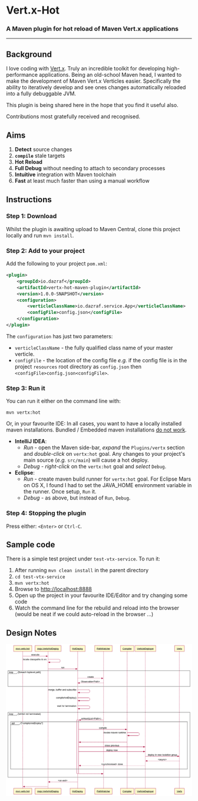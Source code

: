 # Vert.x-Hot
### A Maven plugin for hot reload of Maven Vert.x applications
---
## Background

I love coding with [Vert.x](http://vertx.io). Truly an incredible toolkit for developing high-performance applications. Being an old-school Maven head, I wanted to make the development of Maven Vert.x Verticles easier. Specifically the ability to iteratively develop and see ones changes automatically reloaded into a fully debuggable JVM.

This plugin is being shared here in the hope that you find it useful also. 

Contributions most gratefully received and recognised.
 
## Aims

1. __Detect__ source changes
2. __`compile`__ stale targets
3. __Hot Reload__
4. __Full Debug__ without needing to attach to secondary processes
5. __Intuitive__ integration with Maven toolchain
6. __Fast__ at least much faster than using a manual workflow

## Instructions

### Step 1: Download
Whilst the plugin is awaiting upload to Maven Central, clone this project locally and run `mvn install`.

### Step 2: Add to your project
Add the following to your project `pom.xml`:

```xml
<plugin>
    <groupId>io.dazraf</groupId>
    <artifactId>vertx-hot-maven-plugin</artifactId>
    <version>1.0.0-SNAPSHOT</version>
    <configuration>
        <verticleClassName>io.dazraf.service.App</verticleClassName>
        <configFile>config.json</configFile>
    </configuration>
</plugin>
```

The `configuration` has just two parameters:

* `verticleClassName` - the fully qualified class name of your master verticle.
* `configFile` - the location of the config file *e.g.* if the config file is in the project `resources` root directory as `config.json` then `<configFile>config.json<configFile>`.  

### Step 3: Run it

You can run it either on the command line with:

```
mvn vertx:hot
```

Or, in your favourite IDE: 
In all cases, you want to have a locally installed maven installations. Bundled / Embedded maven installations [do not work](https://github.com/dazraf/vertx-hot/issues/3).

* __IntelliJ IDEA__: 
  * *Run* - open the Maven side-bar, *expand* the `Plugins/vertx` section and *double-click* on `vertx:hot` goal. Any changes to your project's main source (*e.g.* `src/main`) will cause a hot deploy. 
  * *Debug* - *right-click* on the `vertx:hot` goal and *select* `Debug`.
* __Eclipse__:
  * *Run* - create maven build runner for `vertx:hot` goal. For Eclipse Mars on OS X, I found I had to set the JAVA_HOME environment variable in the runner. Once setup, `Run` it.
  * *Debug* - as above, but instead of `Run`, `Debug`.

### Step 4: Stopping the plugin

Press either: `<Enter>` or  `Ctrl-C`.

## Sample code
There is a simple test project under `test-vtx-service`.
To run it: 

1. After running `mvn clean install` in the parent directory
2. `cd test-vtx-service`
3. `mvn vertx:hot`
4. Browse to [http://localhost:8888](http://localhost:8888)
5. Open up the project in your favourite IDE/Editor and try changing some code 
6. Watch the command line for the rebuild and reload into the browser (would be neat if we could auto-reload in the browser ...)

## Design Notes

![sequence diagram](design.png)

